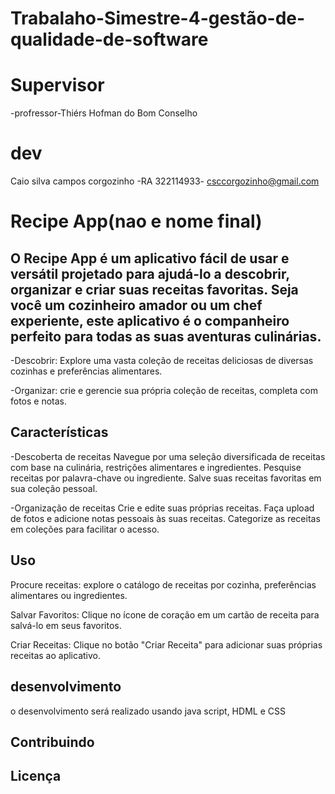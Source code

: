 # Trabalaho-Simestre-4-gestão-de-qualidade-de-software

# Supervisor
-profressor-Thiérs Hofman do Bom Conselho

# dev 
Caio silva campos corgozinho -RA 322114933- csccorgozinho@gmail.com

# Recipe App(nao e nome final)

## O Recipe App é um aplicativo fácil de usar e versátil projetado para ajudá-lo a descobrir, organizar e criar suas receitas favoritas. Seja você um cozinheiro amador ou um chef experiente, este aplicativo é o companheiro perfeito para todas as suas aventuras culinárias.

-Descobrir: Explore uma vasta coleção de receitas deliciosas de diversas cozinhas e preferências alimentares.

-Organizar: crie e gerencie sua própria coleção de receitas, completa com fotos e notas.

## Características
-Descoberta de receitas
Navegue por uma seleção diversificada de receitas com base na culinária, restrições alimentares e ingredientes.
Pesquise receitas por palavra-chave ou ingrediente.
Salve suas receitas favoritas em sua coleção pessoal.

-Organização de receitas
Crie e edite suas próprias receitas.
Faça upload de fotos e adicione notas pessoais às suas receitas.
Categorize as receitas em coleções para facilitar o acesso.

## Uso

Procure receitas: explore o catálogo de receitas por cozinha, preferências alimentares ou ingredientes.

Salvar Favoritos: Clique no ícone de coração em um cartão de receita para salvá-lo em seus favoritos.

Criar Receitas: Clique no botão "Criar Receita" para adicionar suas próprias receitas ao aplicativo.

## desenvolvimento
o desenvolvimento será realizado usando java script, HDML e CSS

## Contribuindo 
## Licença
